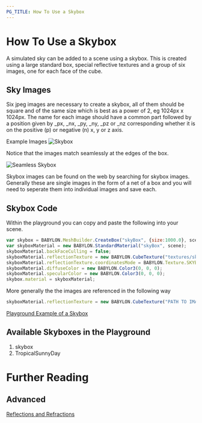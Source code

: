 ```yaml
---
PG_TITLE: How To Use a Skybox
---
```


# How To Use a Skybox
A simulated sky can be added to a scene using a skybox. This is created using a large standard box, special reflective textures and a group of six images, one for each face of the cube.

## Sky Images
Six jpeg images are necessary to create a skybox, all of them should be square and of the same size which is best as a power of 2, eg 1024px x 1024px.
The name for each image should have a common part followed by a position given by _px, _nx, _py, _ny, _pz or _nz corresponding whether 
it is on the positive (p) or negative (n) x, y or z axis.

Example Images
![Skybox](/img/how_to/skybox.png)

Notice that the images match seamlessly at the edges of the box.

![Seamless Skybox](/img/how_to/skybox1.png)

Skybox images can be found on the web by searching for skybox images. Generally these are single images in the form of a net of a box and you will 
need to seperate them into individual images and save each.

## Skybox Code 
Within the playground you can copy and paste the following into your scene.

```javascript
var skybox = BABYLON.MeshBuilder.CreateBox("skyBox", {size:1000.0}, scene);
var skyboxMaterial = new BABYLON.StandardMaterial("skyBox", scene);
skyboxMaterial.backFaceCulling = false;
skyboxMaterial.reflectionTexture = new BABYLON.CubeTexture("textures/skybox", scene);
skyboxMaterial.reflectionTexture.coordinatesMode = BABYLON.Texture.SKYBOX_MODE;
skyboxMaterial.diffuseColor = new BABYLON.Color3(0, 0, 0);
skyboxMaterial.specularColor = new BABYLON.Color3(0, 0, 0);
skybox.material = skyboxMaterial;
```

More generally the the images are referenced in the following way

```javascript
skyboxMaterial.reflectionTexture = new BABYLON.CubeTexture("PATH TO IMAGES FOLDER/COMMON PART OF NAMES", scene);
```

[Playground Example of a Skybox](http://www.babylonjs-playground.com/#UU7RQ#1)

## Available Skyboxes in the Playground

1. skybox
2. TropicalSunnyDay

# Further Reading

## Advanced

[Reflections and Refractions](/advanced/Reflect)
